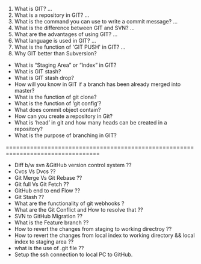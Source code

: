 1) What is GIT? ...
2) What is a repository in GIT? ...
3) What is the command you can use to write a commit message? ...
4) What is the difference between GIT and SVN? ...
5) What are the advantages of using GIT? ...
6) What language is used in GIT? ...
7) What is the function of 'GIT PUSH' in GIT? ...
8) Why GIT better than Subversion?
- What is “Staging Area” or “Index” in GIT?
- What is GIT stash?
- What is GIT stash drop?
- How will you know in GIT if a branch has been already merged into master?
- What is the function of git clone?
- What is the function of ‘git config’?
- What does commit object contain?
- How can you create a repository in Git?
- What is ‘head’ in git and how many heads can be created in a repository?
- What is the purpose of branching in GIT?


=================================================================================
-  Diff b/w svn &GitHub version control system ??
-  Cvcs Vs Dvcs ??
-  Git Merge Vs Git Rebase ??
-  Git full Vs Git Fetch ??
-  GitHub end to end Flow  ??
-  Git Stash ??
-  What are the functionality of git webhooks ?
-  What are the Git Conflict and How to resolve that ??
-  SVN to GitHub Migration ??
-  What is the Feature branch ??
-  How to revert the changes from staging to working directroy ??
-  How to revert the changes from local index to working directory && local index to staging area ??
-  what is the use of .git file ??
-  Setup the ssh connection to local PC to GitHub.
